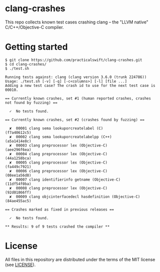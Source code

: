 clang-crashes
=============

This repo collects known test cases crashing clang – the "LLVM native" C/C++/Objective-C compiler.

Getting started
===============

```
$ git clone https://github.com/practicalswift/clang-crashes.git
$ cd clang-crashes/
$ ./test.sh

Running tests against: clang (clang version 3.6.0 (trunk 224786))
Usage: ./test.sh [-v] [-q] [-c<columns>] [-l] [file ...]
Adding a new test case? The crash id to use for the next test case is 00010.

== Currently known crashes, set #1 (human reported crashes, crashes not found by fuzzing) ==

  ✓  No tests found.

== Currently known crashes, set #2 (crashes found by fuzzing) ==

  ✘  00001 clang sema lookuporcreatelabel (C)                     (f7a40612c5)
  ✘  00002 clang sema lookuporcreatelabelpp (C++)                 (a5a1414e8c)
  ✘  00003 clang preprocessor lex (Objective-C)                   (aee296f6ea)
  ✘  00004 clang preprocessor lex (Objective-C)                   (44a1258bca)
  ✘  00005 clang preprocessor lex (Objective-C)                   (fa449c7921)
  ✘  00006 clang preprocessor lex (Objective-C)                   (08ee1a56d8)
  ✘  00007 clang identifierinfo getname (Objective-C)             (11df54f0ba)
  ✘  00008 clang preprocessor lex (Objective-C)                   (92d01866ff)
  ✘  00009 clang objcinterfacedecl hasdefinition (Objective-C)    (84ae455ac5)

== Crashes marked as fixed in previous releases ==

  ✓  No tests found.

** Results: 9 of 9 tests crashed the compiler **

```

License
=======
All files in this repository are distributed under the terms of the MIT license (see <a href="https://github.com/practicalswift/swift-compiler-crashes/blob/master/LICENSE">LICENSE</a>).
